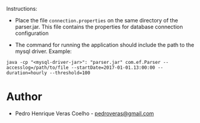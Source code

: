 Instructions:

- Place the file ``` connection.properties ``` on the same directory of the parser.jar. This file contains the properties for database connection configuration

- The command for running the application should include the path to the mysql driver. Example:

```
java -cp "<mysql-driver-jar>": "parser.jar" com.ef.Parser --accesslog=/path/to/file --startDate=2017-01-01.13:00:00 --duration=hourly --threshold=100 
```

# Author
- Pedro Henrique Veras Coelho - pedroveras@gmail.com 